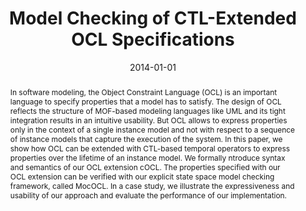 ---
abstract: In software modeling, the Object Constraint Language (OCL) is an important
  language to specify properties that a model has to satisfy. The design of OCL reflects
  the structure of MOF-based modeling languages like UML and its tight integration
  results in an intuitive usability. But OCL allows to express properties only in
  the context of a single instance model and not with respect to a sequence of instance
  models that capture the execution of the system. In this paper, we show how OCL
  can be extended with CTL-based temporal operators to express properties over the
  lifetime of an instance model. We formally ntroduce syntax and semantics of our
  OCL extension cOCL. The properties specified with our OCL extension can be verified
  with our explicit state space model checking framework, called MocOCL. In a case
  study, we illustrate the expressiveness and usability of our approach and evaluate
  the performance of our implementation.
authors:
- Robert Bill
- Sebastian Gabmeyer
- Petra Kaufmann
- Martina Seidl
date: '2014-01-01'
featured: false
links:
- name: Publik
  url: https://publik.tuwien.ac.at/showentry.php?ID=229618&lang=2
publication: Report No. BIG-TR-2014-2, 2014; 28 pages
publication_types:
- '4'
publishDate: '2014-01-01'
title: Model Checking of CTL-Extended OCL Specifications
url_pdf: http://publik.tuwien.ac.at/files/PubDat_229618.pdf
---
